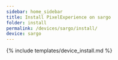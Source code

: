 ```yaml
---
sidebar: home_sidebar
title: Install PixelExperience on sargo
folder: install
permalink: /devices/sargo/install/
device: sargo
---
```

{% include templates/device_install.md %}
